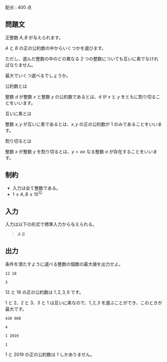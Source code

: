 配点 : $400$ 点

## 問題文

正整数 $A, B$ が与えられます。

$A$ と $B$ の正の公約数の中からいくつかを選びます。

ただし、選んだ整数の中のどの異なる $2$ つの整数についても互いに素でなければなりません。

最大でいくつ選べるでしょうか。

公約数とは

整数 $d$ が整数 $x$ と整数 $y$ の公約数であるとは、$d$ が $x$ と $y$ をともに割り切ることをいいます。

互いに素とは

整数 $x, y$ が互いに素であるとは、$x, y$ の正の公約数が $1$ のみであることをいいます。

割り切るとは

整数 $x$ が整数 $y$ を割り切るとは、$y = \alpha x$ なる整数 $\alpha$ が存在することをいいます。

## 制約

- 入力は全て整数である。
- $1 \leq A, B \leq 10^{12}$

## 入力

入力は以下の形式で標準入力から与えられる。

> $A$ $B$

## 出力

条件を満たすように選べる整数の個数の最大値を出力せよ。

```input1
12 18
```

```output1
3
```

$12$ と $18$ の正の公約数は $1, 2, 3, 6$ です。

$1$ と $2$、$2$ と $3$、$3$ と $1$ は互いに素なので、$1, 2, 3$ を選ぶことができ、このときが最大です。

```input2
420 660
```

```output2
4
```

```input3
1 2019
```

```output3
1
```

$1$ と $2019$ の正の公約数は $1$ しかありません。